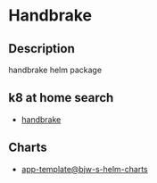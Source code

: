 # Handbrake

## Description

handbrake helm package

## k8 at home search

- [handbrake](https://nanne.dev/k8s-at-home-search/#/handbrake)

## Charts

- [app-template@bjw-s-helm-charts](https://bjw-s.github.io/helm-charts/)

